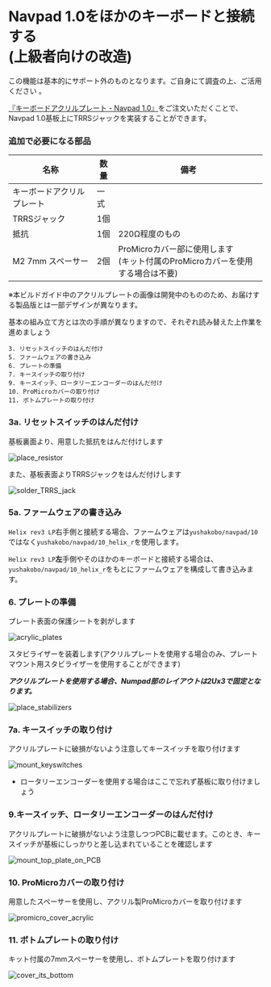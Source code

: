 # Navpad 1.0をほかのキーボードと接続する<br />(上級者向けの改造)

この機能は基本的にサポート外のものとなります。ご自身にて調査の上、ご活用ください
。

[『キーボードアクリルプレート - Navpad 1.0』](https://shop.yushakobo.jp/products/keyboard_acrylic_plate)をご注文いただくことで、Navpad 1.0基板上にTRRSジャックを実装することができます。

### 追加で必要になる部品

|名称|数量|備考|
|---|---|---|
|キーボードアクリルプレート|一式|
|TRRSジャック|1個|
|抵抗|1個|220Ω程度のもの|
|M2 7mm スペーサー|2個|ProMicroカバー部に使用します<br />(キット付属のProMicroカバーを使用する場合は不要)|

※本ビルドガイド中のアクリルプレートの画像は開発中のもののため、お届けする製品版とは一部デザインが異なります。

基本の組み立て方とは次の手順が異なりますので、それぞれ読み替えた上作業を進めましょう

```
3. リセットスイッチのはんだ付け
5. ファームウェアの書き込み
6. プレートの準備
7. キースイッチの取り付け
9. キースイッチ、ロータリーエンコーダーのはんだ付け
10. ProMicroカバーの取り付け
11. ボトムプレートの取り付け
```

### 3a. リセットスイッチのはんだ付け

基板裏面より、用意した抵抗をはんだ付けします

![place_resistor](../imgs/IMG_3900.png)

また、基板表面よりTRRSジャックをはんだ付けします

![solder_TRRS_jack](../imgs/IMG_3902.jpg)

### 5a. ファームウェアの書き込み

`Helix rev3 LP`右手側と接続する場合、ファームウェアは`yushakobo/navpad/10`ではなく`yushakobo/navpad/10_helix_r`を使用します。

`Helix rev3 LP`**左**手側やそのほかのキーボードと接続する場合は、`yushakobo/navpad/10_helix_r`をもとにファームウェアを構成して書き込みます。

### 6. プレートの準備

プレート表面の保護シートを剥がします

![acrylic_plates](../imgs/IMG_3903.jpg)

スタビライザーを装着します(アクリルプレートを使用する場合のみ、プレートマウント用スタビライザーを使用することができます)

***アクリルプレートを使用する場合、Numpad部のレイアウトは2Ux3で固定となります。***

![place_stabilizers](../imgs/IMG_3905.jpg)

### 7a. キースイッチの取り付け

アクリルプレートに破損がないよう注意してキースイッチを取り付けます

![mount_keyswitches](../imgs/IMG_3916.jpg)

* ロータリーエンコーダーを使用する場合はここで忘れず基板に取り付けましょう

### 9.キースイッチ、ロータリーエンコーダーのはんだ付け

アクリルプレートに破損がないよう注意しつつPCBに載せます。このとき、キースイッチが基板にしっかりと差し込まれていることを確認します

![mount_top_plate_on_PCB](../imgs/IMG_3911.jpg)

### 10. ProMicroカバーの取り付け

用意したスペーサーを使用し、アクリル製ProMicroカバーを取り付けます

![promicro_cover_acrylic](../imgs/IMG_3912.jpg)

### 11. ボトムプレートの取り付け

キット付属の7mmスペーサーを使用し、ボトムプレートを取り付けます

![cover_its_bottom](../imgs/IMG_3914.jpg)

